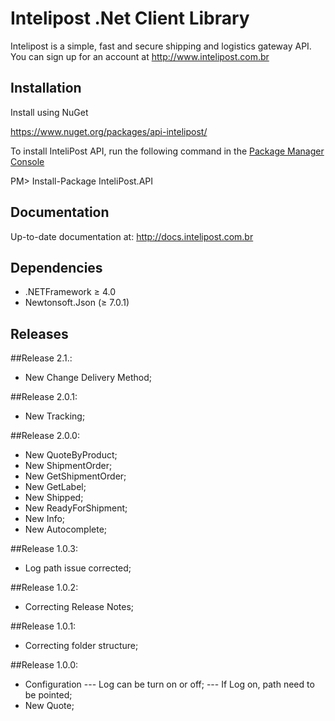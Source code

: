 # Intelipost .Net Client Library

Intelipost is a simple, fast and secure shipping and logistics gateway API. You can sign up for an account at http://www.intelipost.com.br

Installation
------------
Install using NuGet

https://www.nuget.org/packages/api-intelipost/

To install InteliPost API, run the following command in the [Package Manager Console](http://docs.nuget.org/docs/start-here/using-the-package-manager-console)

PM> Install-Package InteliPost.API



Documentation
--------------------
Up-to-date documentation at: http://docs.intelipost.com.br


Dependencies
--------------------

- .NETFramework ≥ 4.0
- Newtonsoft.Json (≥ 7.0.1)

Releases
--------------------
##Release 2.1.:
- New Change Delivery Method;

##Release 2.0.1:
- New Tracking;

##Release 2.0.0:
- New QuoteByProduct;
- New ShipmentOrder;
- New GetShipmentOrder;
- New GetLabel;
- New Shipped;
- New ReadyForShipment;
- New Info;
- New Autocomplete;

##Release 1.0.3:
- Log path issue corrected;

##Release 1.0.2:
- Correcting Release Notes;

##Release 1.0.1:
- Correcting folder structure;

##Release 1.0.0:
- Configuration
--- Log can be turn on or off;
--- If Log on, path need to be pointed;
- New Quote;
